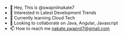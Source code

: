 - 👋 Hey, This is @swapnilnakate7
- 👀 Interested in Latest Development Trends
- 🌱 Currently learning Cloud Tech
- 💞️ Looking to collaborate on Java, Angular, Javascript
- 📫 How to reach me nakate.swapnil7@gmail.com

<!---
swapnilnakate7/swapnilnakate7 is a ✨ special ✨ repository because its `README.md` (this file) appears on your GitHub profile.
You can click the Preview link to take a look at your changes.
--->
